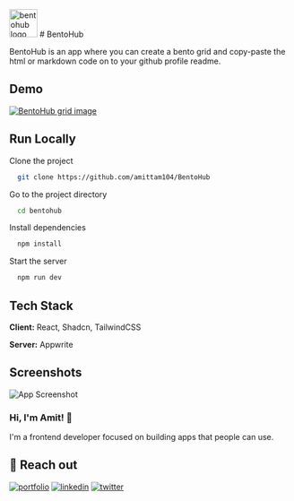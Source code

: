 <img src="[drawing.jpg](https://bentohub.netlify.app/BentoHub.svg)" alt="bentohub logo" width="50"/>
# BentoHub

BentoHub is an app where you can create a bento grid and copy-paste the html or markdown code on to your github profile readme.




## Demo

[![BentoHub grid image](https://cloud.appwrite.io/v1/storage/buckets/667d390e003b1971a8be/files/669ba3d3000d629bb97b/preview?project=667d35ca0017fb21fc6c)](https://bentohub.netlify.app/)


## Run Locally

Clone the project

```bash
  git clone https://github.com/amittam104/BentoHub
```

Go to the project directory

```bash
  cd bentohub
```

Install dependencies

```bash
  npm install
```

Start the server

```bash
  npm run dev
```


## Tech Stack

**Client:** React, Shadcn, TailwindCSS

**Server:** Appwrite


## Screenshots

![App Screenshot](https://pbs.twimg.com/media/GTBeLrdWsAA61O_?format=jpg&name=medium)


### Hi, I'm Amit! 👋



I'm a frontend developer focused on building apps that people can use.


## 🔗 Reach out
[![portfolio](https://img.shields.io/badge/my_portfolio-000?style=for-the-badge&logo=ko-fi&logoColor=white)](https://amittambulkar.com/)
[![linkedin](https://img.shields.io/badge/linkedin-0A66C2?style=for-the-badge&logo=linkedin&logoColor=white)](https://www.linkedin.com/in/amittambulkar/)
[![twitter](https://img.shields.io/badge/twitter-1DA1F2?style=for-the-badge&logo=twitter&logoColor=white)](https://x.com/attambulkar)

